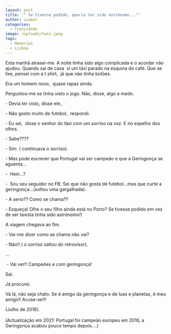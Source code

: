 ```yaml
---
layout: post
title: '" Se tivesse podido, queria ter sido astrónomo..."'
author: isabel
categories:
  - cronicando
image: /uploads/taxi.jpeg
tags:
  - Memórias
  - Lisboa
---
```

Esta manh&atilde; atrasei-me. A noite tinha sido algo complicada e o acordar n&atilde;o ajudou. Quando sai de casa&nbsp; vi um t&aacute;xi parado na esquina do café. Que se lixe, pensei com a t shirt,&nbsp; j&aacute; que n&atilde;o tinha bot&otilde;es.

Era um homem novo,&nbsp; quase rapaz ainda.

Perguntou-me se tinha visto o jogo. N&atilde;o, disse, algo a medo.&nbsp;

\- Devia ter visto, disse ele,.

\- N&atilde;o gosto muito de futebol,&nbsp; respondi.&nbsp;

\- Eu sei,&nbsp; disse o senhor do t&aacute;xi com um sorriso na voz. E no espelho dos olhos.&nbsp;

\- Sabe????

\- Sim&nbsp; ( continuava o sorriso).&nbsp;

\- Mas pode escrever que Portugal vai ser campe&atilde;o e que a Geringon&ccedil;a se aguenta...

\-&nbsp; Hein...?

\-&nbsp; Sou seu seguidor no FB. Sei que n&atilde;o gosta de futebol...mas que curte a geringon&ccedil;a...(soltou uma gargalhada).

\- A serio?? Como se chama??

\- Esque&ccedil;a\! Olhe o seu filho ainda est&aacute; no Porto? Se tivesse podido em vez de ser taxista tinha sido astr&oacute;nomo\!\!

A viagem chegava ao fim.&nbsp;

\- Vai-me dizer como se chama n&atilde;o vai?

\- N&atilde;o\!\! ( o sorriso saltou do retrovisor).&nbsp;

...

&nbsp;- Vai ver\!\! Campe&otilde;es e com geringon&ccedil;a\!

Sa&iacute;.

J&aacute; procurei.&nbsp;

V&aacute; l&aacute;, n&atilde;o seja chato. Se é amigo da geringon&ccedil;a e de luas e planetas, é meu amigo\!\! Acuse-se\!\!\!

(Julho de 2016).<br><br>(Actualiza&ccedil;&atilde;o em 2021: Portugal foi campe&atilde;o europeu em 2016, a Geringon&ccedil;a acabou pouco tempo depois....)
